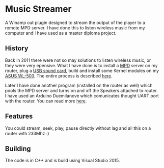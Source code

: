 # Music Streamer
A Winamp out plugin designed to stream the output of the player to a remote MPD server. I have done this to listen wireless music from my computer and I have used as a master diploma project.


## History
Back in 2011 there were not so may solutions to listen wireless music, or they were very epensive. What I have done is to install a [MPD](https://www.musicpd.org/) server on my router, plug a [USB sound card](https://www.ebay.com/itm/USB5-1-to-3-5mm-mic-headphone-Jack-Headset-3D-Sound-Card-Audio-Adapter-ZJ/112776500938?hash=item1a4200d6ca:g:Uz0AAOSw0ehZ-MEx:rk:2:pf:0), build and install some Kernel modules on my [ASUS WL-500](https://www.asus.com/us/Networking/WL500W/). The entire process is described [here](https://tilutza.wordpress.com/2013/04/02/how-to-setup-the-server/).

Later I have done another program (installed on the router as well) which pools the MPD server and turns on and off the Speakers attached to router. I have used an Arduino Duemilanove which comunicates thought UART port with the router. You can read more [here](https://tilutza.wordpress.com/2013/06/27/command-your-speakers-with-arduino/).


## Features
You could stream, seek, play, pause directly without lag and all this on a router with 233Mhz :)

## Building
The code is in C++ and is build using Visual Studio 2015.
